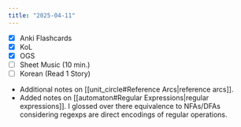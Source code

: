 ```yaml
---
title: "2025-04-11"
---
```


- [x] Anki Flashcards
- [x] KoL
- [x] OGS
- [ ] Sheet Music (10 min.)
- [ ] Korean (Read 1 Story)

* Additional notes on [[unit_circle#Reference Arcs|reference arcs]].
* Added notes on [[automaton#Regular Expressions|regular expressions]]. I glossed over there equivalence to NFAs/DFAs considering regexps are direct encodings of regular operations.